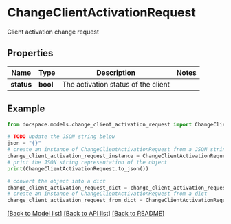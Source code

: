 # ChangeClientActivationRequest

Client activation change request

## Properties

Name | Type | Description | Notes
------------ | ------------- | ------------- | -------------
**status** | **bool** | The activation status of the client | 

## Example

```python
from docspace.models.change_client_activation_request import ChangeClientActivationRequest

# TODO update the JSON string below
json = "{}"
# create an instance of ChangeClientActivationRequest from a JSON string
change_client_activation_request_instance = ChangeClientActivationRequest.from_json(json)
# print the JSON string representation of the object
print(ChangeClientActivationRequest.to_json())

# convert the object into a dict
change_client_activation_request_dict = change_client_activation_request_instance.to_dict()
# create an instance of ChangeClientActivationRequest from a dict
change_client_activation_request_from_dict = ChangeClientActivationRequest.from_dict(change_client_activation_request_dict)
```
[[Back to Model list]](../README.md#documentation-for-models) [[Back to API list]](../README.md#documentation-for-api-endpoints) [[Back to README]](../README.md)


